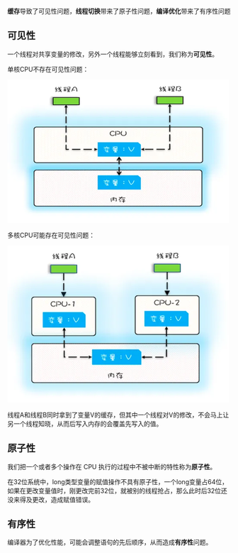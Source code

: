 
**缓存**导致了可见性问题，**线程切换**带来了原子性问题，**编译优化**带来了有序性问题

## 可见性

一个线程对共享变量的修改，另外一个线程能够立刻看到，我们称为**可见性**。

单核CPU不存在可见性问题：

![](assets/线程安全问题的根源：可见性、原子性、有序性/可见性1.png)

多核CPU可能存在可见性问题：

![](assets/线程安全问题的根源：可见性、原子性、有序性/可见性2.png)

线程A和线程B同时拿到了变量V的缓存，但其中一个线程对V的修改，不会马上让另一个线程知晓，从而后写入内存的会覆盖先写入的值。

## 原子性

我们把一个或者多个操作在 CPU 执行的过程中不被中断的特性称为**原子性**。

在32位系统中，long类型变量的赋值操作不具有原子性，一个long变量占64位，如果在更改变量值时，刚更改完前32位，就被别的线程抢占，那么此时后32位还没来得及更改，造成赋值错误。

## 有序性

编译器为了优化性能，可能会调整语句的先后顺序，从而造成**有序性**问题。
